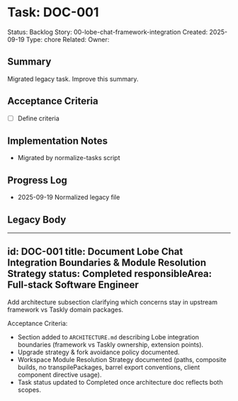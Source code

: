 # Task: DOC-001
Status: Backlog
Story: 00-lobe-chat-framework-integration
Created: 2025-09-19
Type: chore
Related:
Owner:

## Summary
Migrated legacy task. Improve this summary.

## Acceptance Criteria
- [ ] Define criteria

## Implementation Notes
- Migrated by normalize-tasks script

## Progress Log
- 2025-09-19 Normalized legacy file

## Legacy Body

---
id: DOC-001
title: Document Lobe Chat Integration Boundaries & Module Resolution Strategy
status: Completed
responsibleArea: Full-stack Software Engineer
---
Add architecture subsection clarifying which concerns stay in upstream framework vs Taskly domain packages.

Acceptance Criteria:
- Section added to `ARCHITECTURE.md` describing Lobe integration boundaries (framework vs Taskly ownership, extension points).
- Upgrade strategy & fork avoidance policy documented.
- Workspace Module Resolution Strategy documented (paths, composite builds, no transpilePackages, barrel export conventions, client component directive usage).
- Task status updated to Completed once architecture doc reflects both scopes.
